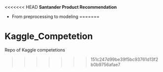 <<<<<<< HEAD
<b>Santander Product Recommendation</b>

- From preprocessing to modeling
=======
# Kaggle_Competetion

Repo of Kaggle competetions
>>>>>>> 151c247d99be39f5bc93761d13f2b0b9756afae7

